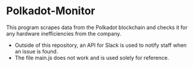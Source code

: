 # Polkadot-Monitor

This program scrapes data from the Polkadot blockchain and checks it for any hardware inefficiencies from the company. 

* Outside of this repository, an API for Slack is used to notify staff when an issue is found. 
* The file main.js does not work and is used solely for reference. 
